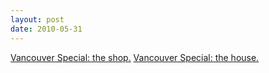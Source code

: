 ```yaml
---
layout: post
date: 2010-05-31
---  
```


[Vancouver Special: the shop.](https://shop.vanspecial.com) [Vancouver Special: the house.](https://en.wikipedia.org/wiki/Vancouver_Special)
